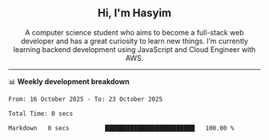 <h2 align="center">Hi, I'm Hasyim</h2>

<p align="center">A computer science student who aims to become a full-stack web developer and has a great curiosity to learn new things. I’m currently learning backend development using JavaScript and Cloud Engineer with AWS.</p>

---

📊 **Weekly development breakdown**

<!--START_SECTION:waka-->

```txt
From: 16 October 2025 - To: 23 October 2025

Total Time: 0 secs

Markdown   0 secs          █████████████████████████   100.00 %
```

<!--END_SECTION:waka-->

<!-- - You can reach me on **hasyim11c@gmail.com** -->
